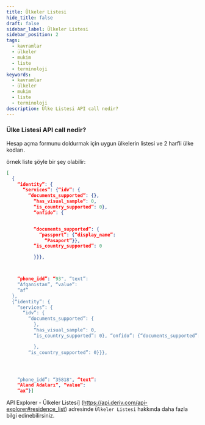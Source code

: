 ```yaml
---
title: Ülkeler Listesi
hide_title: false
draft: false
sidebar_label: Ülkeler Listesi
sidebar_position: 2
tags:
  - kavramlar
  - ülkeler
  - mukim
  - liste
  - terminoloji
keywords:
  - kavramlar
  - ülkeler
  - mukim
  - liste
  - terminoloji
description: Ülke Listesi API call nedir?
---
```


### Ülke Listesi API call nedir?

Hesap açma formunu doldurmak için uygun ülkelerin listesi ve 2 harfli ülke kodları.

örnek liste şöyle bir şey olabilir:

```json
[
  {
    “identity”: {
      “services”: {“idv”: {
        “documents_supported”: {},
          “has_visual_sample”: 0,
          “is_country_supported”: 0},
          “onfido”: {


          “documents_supported”: {
            “passport”: {“display_name”:
              “Pasaport”}},
          “is_country_supported”: 0

          }}},



    “phone_idd”: “93", “text”:
    “Afganistan”, “value”:
    “af”
  },
  {“identity”: {
    “services”: {
      “idv”: {
        “documents_supported”: {
          },
          “has_visual_sample”: 0,
          “is_country_supported”: 0}, “onfido”: {“documents_supported”: {

          },
        “is_country_supported”: 0}}},




    “phone_idd”: “35818", “text”:
    “Aland Adaları”, “value”:
    “ax”}]


```

API Explorer - Ülkeler Listesi] (https://api.deriv.com/api-explorer#residence_list) adresinde `Ülkeler Listesi` hakkında daha fazla bilgi edinebilirsiniz.
